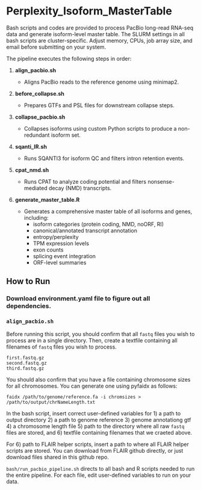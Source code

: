 # Perplexity_Isoform_MasterTable

Bash scripts and codes are provided to process PacBio long-read RNA-seq data and generate isoform-level master table.
The SLURM settings in all bash scripts are cluster-specific. Adjust memory, CPUs, job array size, and email before submitting on your system.

The pipeline executes the following steps in order:

1. **align_pacbio.sh**  
   - Aligns PacBio reads to the reference genome using minimap2.

2. **before_collapse.sh**  
   - Prepares GTFs and PSL files for downstream collapse steps.

3. **collapse_pacbio.sh**  
   - Collapses isoforms using custom Python scripts to produce a non-redundant isoform set.

4. **sqanti_IR.sh**  
   - Runs SQANTI3 for isoform QC and filters intron retention events.

5. **cpat_nmd.sh**  
   - Runs CPAT to analyze coding potential and filters nonsense-mediated decay (NMD) transcripts.

6. **generate_master_table.R**  
   - Generates a comprehensive master table of all isoforms and genes, including:
     - isoform categories (protein coding, NMD, noORF, RI)
     - canonical/annotated transcript annotation
     - entropy/perplexity
     - TPM expression levels
     - exon counts
     - splicing event integration
     - ORF-level summaries

## How to Run

### Download **environment.yaml** file to figure out all dependencies.

### `align_pacbio.sh`
Before running this script, you should confirm that all `fastq` files you wish to process are in a single directory. Then, create a textfile containing all filenames of `fastq` files you wish to process.
```
first.fastq.gz
second.fastq.gz
third.fastq.gz
``` 
You should also confirm that you have a file containing chromosome sizes for all chromosomes. You can generate one using pyfaidx as follows:
```
faidx /path/to/genome/reference.fa -i chromsizes > /path/to/output/chrNameLength.txt
```

In the bash script, insert correct user-defined variables for 1) a path to output directory 2) a path to genome reference 3) genome annotationg gtf 4) a chromosome length file 5) path to the directory where all raw `fastq` files are stored, and 6) textfile containing filenames that we craeted above.

For 6) path to FLAIR helper scripts, insert a path to where all FLAIR helper scripts are stored. You can download from FLAIR github directly, or just download files shared in this github repo.

`bash/run_pacbio_pipeline.sh` directs to all bash and R scripts needed to run the entire pipeline. For each file, edit user-defined variables to run on your data.
